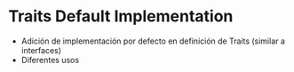 

# Traits Default Implementation

* Adición de implementación por defecto en definición de Traits (similar a interfaces)
* Diferentes usos